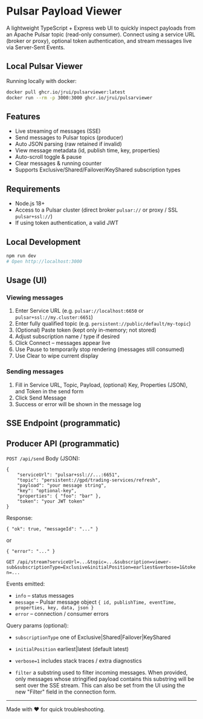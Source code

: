 # Pulsar Payload Viewer
A lightweight TypeScript + Express web UI to quickly inspect payloads from an Apache Pulsar topic (read-only consumer). Connect using a service URL (broker or proxy), optional token authentication, and stream messages live via Server-Sent Events.



## Local Pulsar Viewer
Running locally with docker:
```sh
docker pull ghcr.io/jrui/pulsarviewer:latest
docker run --rm -p 3000:3000 ghcr.io/jrui/pulsarviewer
```



## Features
- Live streaming of messages (SSE)
- Send messages to Pulsar topics (producer)
- Auto JSON parsing (raw retained if invalid)
- View message metadata (id, publish time, key, properties)
- Auto-scroll toggle & pause
- Clear messages & running counter
- Supports Exclusive/Shared/Failover/KeyShared subscription types



## Requirements
- Node.js 18+
- Access to a Pulsar cluster (direct broker `pulsar://` or proxy / SSL `pulsar+ssl://`)
- If using token authentication, a valid JWT



## Local Development
```bash
npm run dev
# Open http://localhost:3000
```



## Usage (UI)
### Viewing messages
1. Enter Service URL (e.g. `pulsar://localhost:6650` or `pulsar+ssl://my.cluster:6651`)
2. Enter fully qualified topic (e.g. `persistent://public/default/my-topic`)
3. (Optional) Paste token (kept only in-memory; not stored)
4. Adjust subscription name / type if desired
5. Click Connect – messages appear live
6. Use Pause to temporarily stop rendering (messages still consumed)
7. Use Clear to wipe current display


### Sending messages
1. Fill in Service URL, Topic, Payload, (optional) Key, Properties (JSON), and Token in the send form
2. Click Send Message
3. Success or error will be shown in the message log



## SSE Endpoint (programmatic)
## Producer API (programmatic)
`POST /api/send`
Body (JSON):
```
{
	"serviceUrl": "pulsar+ssl://...:6651",
	"topic": "persistent://gpd/trading-services/refresh",
	"payload": "your message string",
	"key": "optional-key",
	"properties": { "foo": "bar" },
	"token": "your JWT token"
}
```

Response:
```
{ "ok": true, "messageId": "..." }
```
or
```
{ "error": "..." }
```
`GET /api/stream?serviceUrl=...&topic=...&subscription=viewer-sub&subscriptionType=Exclusive&initialPosition=earliest&verbose=1&token=...`

Events emitted:
- `info` – status messages
- `message` – Pulsar message object `{ id, publishTime, eventTime, properties, key, data, json }`
- `error` – connection / consumer errors

Query params (optional):
- `subscriptionType` one of Exclusive|Shared|Failover|KeyShared
- `initialPosition` earliest|latest (default latest)
- `verbose=1` includes stack traces / extra diagnostics

- `filter` a substring used to filter incoming messages. When provided, only messages whose stringified payload contains this substring will be sent over the SSE stream. This can also be set from the UI using the new "Filter" field in the connection form.



---
Made with ❤️ for quick troubleshooting.